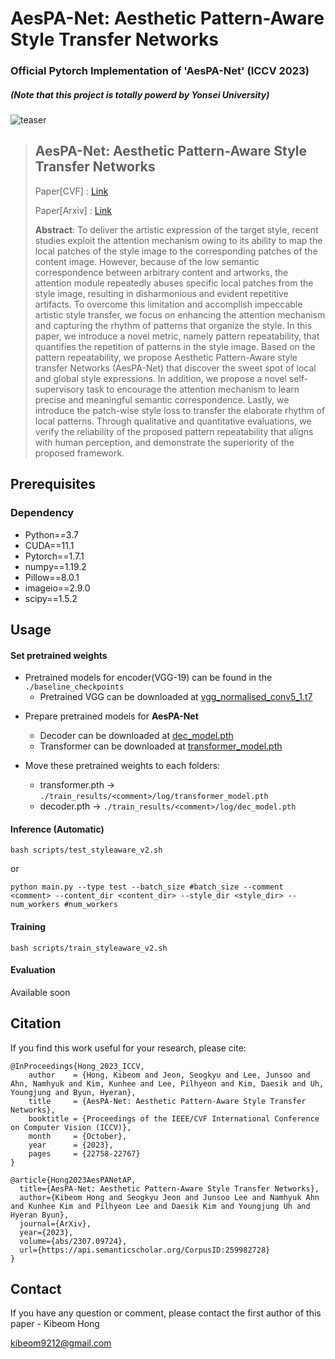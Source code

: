 # AesPA-Net: Aesthetic Pattern-Aware Style Transfer Networks

### Official Pytorch Implementation of 'AesPA-Net' (ICCV 2023)
##### (Note that this project is totally powerd by Yonsei University)
![teaser](https://github.com/Kibeom-Hong/AesPA-Net/assets/77425614/8653065b-9554-4481-8673-caa797dab6e2)




> ## AesPA-Net: Aesthetic Pattern-Aware Style Transfer Networks
>
>  Paper[CVF] : [Link](https://openaccess.thecvf.com/content/ICCV2023/papers/Hong_AesPA-Net_Aesthetic_Pattern-Aware_Style_Transfer_Networks_ICCV_2023_paper.pdf)
>  
>  Paper[Arxiv] : [Link](https://arxiv.org/abs/2307.09724)
> 
> **Abstract**: To deliver the artistic expression of the target style, recent studies exploit the attention mechanism owing to its ability to map the local patches of the style image to the corresponding patches of the content image. However, because of the low semantic correspondence between arbitrary content and artworks, the attention module repeatedly abuses specific local patches from the style image, resulting in disharmonious and evident repetitive artifacts. To overcome this limitation and accomplish impeccable artistic style transfer, we focus on enhancing the attention mechanism and capturing the rhythm of patterns that organize the style. In this paper, we introduce a novel metric, namely pattern repeatability, that quantifies the repetition of patterns in the style image. Based on the pattern repeatability, we propose Aesthetic Pattern-Aware style transfer Networks (AesPA-Net) that discover the sweet spot of local and global style expressions. In addition, we propose a novel self-supervisory task to encourage the attention mechanism to learn precise and meaningful semantic correspondence. Lastly, we introduce the patch-wise style loss to transfer the elaborate rhythm of local patterns. Through qualitative and quantitative evaluations, we verify the reliability of the proposed pattern repeatability that aligns with human perception, and demonstrate the superiority of the proposed framework.

## Prerequisites

### Dependency
- Python==3.7
- CUDA==11.1
- Pytorch==1.7.1
- numpy==1.19.2
- Pillow==8.0.1
- imageio==2.9.0
- scipy==1.5.2


## Usage
#### Set pretrained weights
* Pretrained models for encoder(VGG-19) can be found in the `./baseline_checkpoints`
  -  Pretrained VGG can be downloaded at [vgg_normalised_conv5_1.t7](https://drive.google.com/drive/folders/1HsJNskEMC5HUimq6ixkSZk7W_hgFNp7J?usp=sharing)
- Prepare pretrained models for **AesPA-Net**
  -  Decoder can be downloaded at [dec_model.pth](https://drive.google.com/file/d/1nb7dQwj7RcQpi8_cURvErSwA-BxyZTT5/view?usp=sharing)
  -  Transformer can be downloaded at [transformer_model.pth](https://drive.google.com/file/d/1YII45EfR3mVbyvqQlzvfiYFIoTCgGG_R/view?usp=sharing)

- Move these pretrained weights to each folders:
  - transformer.pth -> `./train_results/<comment>/log/transformer_model.pth`
  - decoder.pth -> `./train_results/<comment>/log/dec_model.pth`

#### Inference (Automatic)
```
bash scripts/test_styleaware_v2.sh
```
or
```
python main.py --type test --batch_size #batch_size --comment <comment> --content_dir <content_dir> --style_dir <style_dir> --num_workers #num_workers
```

#### Training
```
bash scripts/train_styleaware_v2.sh
```


#### Evaluation
Available soon


## Citation
If you find this work useful for your research, please cite:
```
@InProceedings{Hong_2023_ICCV,
    author    = {Hong, Kibeom and Jeon, Seogkyu and Lee, Junsoo and Ahn, Namhyuk and Kim, Kunhee and Lee, Pilhyeon and Kim, Daesik and Uh, Youngjung and Byun, Hyeran},
    title     = {AesPA-Net: Aesthetic Pattern-Aware Style Transfer Networks},
    booktitle = {Proceedings of the IEEE/CVF International Conference on Computer Vision (ICCV)},
    month     = {October},
    year      = {2023},
    pages     = {22758-22767}
}
```

```
@article{Hong2023AesPANetAP,
  title={AesPA-Net: Aesthetic Pattern-Aware Style Transfer Networks},
  author={Kibeom Hong and Seogkyu Jeon and Junsoo Lee and Namhyuk Ahn and Kunhee Kim and Pilhyeon Lee and Daesik Kim and Youngjung Uh and Hyeran Byun},
  journal={ArXiv},
  year={2023},
  volume={abs/2307.09724},
  url={https://api.semanticscholar.org/CorpusID:259982728}
}
```

## Contact
If you have any question or comment, please contact the first author of this paper - Kibeom Hong

[kibeom9212@gmail.com](kibeom9212@gmail.com)
